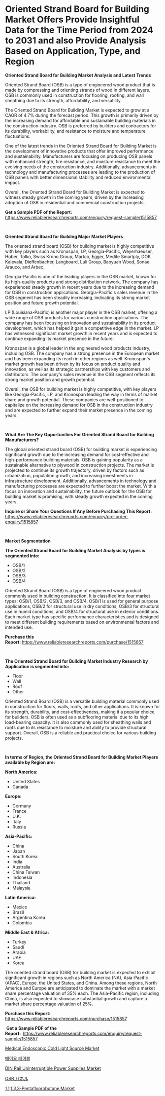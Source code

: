 <p><h1>Oriented Strand Board for Building Market Offers Provide Insightful Data for the Time Period from 2024 to 2031 and also Provide Analysis Based on Application, Type, and Region</h1></p><p><strong>Oriented Strand Board for Building Market Analysis and Latest Trends</strong></p>
<p><p>Oriented Strand Board (OSB) is a type of engineered wood product that is made by compressing and orienting strands of wood in different layers. OSB is commonly used in construction for flooring, roofing, and wall sheathing due to its strength, affordability, and versatility.</p><p>The Oriented Strand Board for Building Market is expected to grow at a CAGR of 4.7% during the forecast period. This growth is primarily driven by the increasing demand for affordable and sustainable building materials in the construction industry. OSB is preferred by builders and contractors for its durability, workability, and resistance to moisture and temperature fluctuations.</p><p>One of the latest trends in the Oriented Strand Board for Building Market is the development of innovative products that offer improved performance and sustainability. Manufacturers are focusing on producing OSB panels with enhanced strength, fire resistance, and moisture resistance to meet the evolving needs of the construction industry. Additionally, advancements in technology and manufacturing processes are leading to the production of OSB panels with better dimensional stability and reduced environmental impact.</p><p>Overall, the Oriented Strand Board for Building Market is expected to witness steady growth in the coming years, driven by the increasing adoption of OSB in residential and commercial construction projects.</p></p>
<p><strong>Get a Sample PDF of the Report:&nbsp;</strong> <a href="https://www.reliableresearchreports.com/enquiry/request-sample/1515857">https://www.reliableresearchreports.com/enquiry/request-sample/1515857</a></p>
<p>&nbsp;</p>
<p><strong>Oriented Strand Board for Building Major Market Players</strong></p>
<p><p>The oriented strand board (OSB) for building market is highly competitive with key players such as Kronospan, LP, Georgia-Pacific, Weyerhaeuser, Huber, Tolko, Swiss Krono Group, Martco, Egger, Medite Smartply, DOK Kalevala, Dieffenbacher, Langboard, Luli Group, Baoyuan Wood, Sonae Arauco, and Arbec. </p><p>Georgia-Pacific is one of the leading players in the OSB market, known for its high-quality products and strong distribution network. The company has experienced steady growth in recent years due to the increasing demand for OSB in construction applications. Georgia-Pacific's sales revenue in the OSB segment has been steadily increasing, indicating its strong market position and future growth potential.</p><p>LP (Louisiana-Pacific) is another major player in the OSB market, offering a wide range of OSB products for various construction applications. The company has been focusing on innovation and sustainability in its product development, which has helped it gain a competitive edge in the market. LP has witnessed significant market growth in recent years and is expected to continue expanding its market presence in the future.</p><p>Kronospan is a global leader in the engineered wood products industry, including OSB. The company has a strong presence in the European market and has been expanding its reach in other regions as well. Kronospan's market growth has been driven by its focus on product quality and innovation, as well as its strategic partnerships with key customers and distributors. The company's sales revenue in the OSB segment reflects its strong market position and growth potential.</p><p>Overall, the OSB for building market is highly competitive, with key players like Georgia-Pacific, LP, and Kronospan leading the way in terms of market share and growth potential. These companies are well-positioned to capitalize on the increasing demand for OSB in the construction industry and are expected to further expand their market presence in the coming years.</p></p>
<p>&nbsp;</p>
<p><strong>What Are The Key Opportunities For Oriented Strand Board for Building Manufacturers?</strong></p>
<p><p>The global oriented strand board (OSB) for building market is experiencing significant growth due to the increasing demand for cost-effective and high-performance building materials. OSB is gaining popularity as a sustainable alternative to plywood in construction projects. The market is projected to continue its growth trajectory, driven by factors such as urbanization, population growth, and increasing investments in infrastructure development. Additionally, advancements in technology and manufacturing processes are expected to further boost the market. With a focus on innovation and sustainability, the future outlook for the OSB for building market is promising, with steady growth expected in the coming years.</p></p>
<p><strong>Inquire or Share Your Questions If Any Before Purchasing This Report:</strong> <a href="https://www.reliableresearchreports.com/enquiry/pre-order-enquiry/1515857">https://www.reliableresearchreports.com/enquiry/pre-order-enquiry/1515857</a></p>
<p>&nbsp;</p>
<p><strong>Market Segmentation</strong></p>
<p><strong>The Oriented Strand Board for Building Market Analysis by types is segmented into:</strong></p>
<p><ul><li>OSB/1</li><li>OSB/2</li><li>OSB/3</li><li>OSB/4</li></ul></p>
<p><p>Oriented Strand Board (OSB) is a type of engineered wood product commonly used in building construction. It is classified into four market types: OSB/1, OSB/2, OSB/3, and OSB/4. OSB/1 is used for general purpose applications, OSB/2 for structural use in dry conditions, OSB/3 for structural use in humid conditions, and OSB/4 for structural use in exterior conditions. Each market type has specific performance characteristics and is designed to meet different building requirements based on environmental factors and intended use.</p></p>
<p><strong>Purchase this Report:&nbsp;</strong><a href="https://www.reliableresearchreports.com/purchase/1515857">https://www.reliableresearchreports.com/purchase/1515857</a></p>
<p>&nbsp;</p>
<p><strong>The Oriented Strand Board for Building Market Industry Research by Application is segmented into:</strong></p>
<p><ul><li>Floor</li><li>Wall</li><li>Roof</li><li>Other</li></ul></p>
<p><p>Oriented Strand Board (OSB) is a versatile building material commonly used in construction for floors, walls, roofs, and other applications. It is known for its strength, durability, and cost-effectiveness, making it a popular choice for builders. OSB is often used as a subflooring material due to its high load-bearing capacity. It is also commonly used for sheathing walls and roofs due to its resistance to moisture and ability to provide structural support. Overall, OSB is a reliable and practical choice for various building projects.</p></p>
<p>&nbsp;</p>
<p><strong>In terms of Region, the Oriented Strand Board for Building Market Players available by Region are:</strong></p>
<p>
    <p> <strong> North America: </strong>
        <ul>
            <li>United States</li>
            <li>Canada</li>
        </ul>
        </p> 
    <p> <strong> Europe: </strong>
        <ul>
            <li>Germany</li>
            <li>France</li>
            <li>U.K.</li>
            <li>Italy</li>
            <li>Russia</li>
        </ul>
        </p> 
    <p> <strong> Asia-Pacific: </strong>
        <ul>
            <li>China</li>
            <li>Japan</li>
            <li>South Korea</li>
            <li>India</li>
            <li>Australia</li>
            <li>China Taiwan</li>
            <li>Indonesia</li>
            <li>Thailand</li>
            <li>Malaysia</li>
        </ul>
        </p> 
    <p> <strong> Latin America: </strong>
        <ul>
            <li>Mexico</li>
            <li>Brazil</li>
            <li>Argentina Korea</li>
            <li>Colombia</li>
        </ul>
        </p> 
    <p> <strong> Middle East & Africa: </strong>
        <ul>
            <li>Turkey</li>
            <li>Saudi</li>
            <li>Arabia</li>
            <li>UAE</li>
            <li>Korea</li>
        </ul>
    </p>
    </p>
<p><p>The oriented strand board (OSB) for building market is expected to exhibit significant growth in regions such as North America (NA), Asia-Pacific (APAC), Europe, the United States, and China. Among these regions, North America and Europe are anticipated to dominate the market with a market share percentage valuation of 35% each. The Asia-Pacific region, including China, is also expected to showcase substantial growth and capture a market share percentage valuation of 25%.</p></p>
<p><strong>Purchase this Report: </strong><a href="https://www.reliableresearchreports.com/purchase/1515857">https://www.reliableresearchreports.com/purchase/1515857</a></p>
<p>&nbsp;<strong>Get a Sample PDF of the Report:&nbsp;&nbsp;</strong><a href="https://www.reliableresearchreports.com/enquiry/request-sample/1515857">https://www.reliableresearchreports.com/enquiry/request-sample/1515857</a></p>
<p><strong></strong></p>
<p><p><a href="https://military-diascia-e68.notion.site/Medical-Endoscopic-Cold-Light-Source-Market-Size-Market-Share-and-Global-Market-Analysis-Report-20-1377b50ac3234ec7a46b7557c63e2671">Medical Endoscopic Cold Light Source Market</a></p><p><a href="https://medium.com/@nicolereedvwb97hdh8byvmyr/%EB%A7%88%EC%9A%94-%ED%85%8C%EC%9D%B4%EB%B8%94-%EC%8B%9C%EC%9E%A5-%EA%B7%9C%EB%AA%A8-%EB%B0%8F-%EC%8B%9C%EC%9E%A5-%EB%8F%99%ED%96%A5-%EC%99%84%EB%B2%BD%ED%95%9C-%EC%82%B0%EC%97%85-%EA%B0%9C%EC%9A%94-2024%EB%85%84%EB%B6%80%ED%84%B0-2031%EB%85%84-49eacba412a8">메이요 테이블</a></p><p><a href="https://github.com/mancsybtousav/Market-Research-Report-List-1/blob/main/din-rail-uninterruptible-power-supplies-market.md">DIN Rail Uninterruptible Power Supplies Market</a></p><p><a href="https://medium.com/@joanna-goyvaerts/osb%E3%83%91%E3%83%8D%E3%83%AB%E5%B8%82%E5%A0%B4%E3%81%AE%E3%82%A4%E3%83%B3%E3%82%B5%E3%82%A4%E3%83%88-%E5%B8%82%E5%A0%B4%E5%8B%95%E5%90%91-%E6%88%90%E9%95%B7-2024%E5%B9%B4%E3%81%8B%E3%82%892031%E5%B9%B4%E3%81%AE%E4%BA%88%E6%B8%AC-0464184502e0">OSB パネル</a></p><p><a href="https://issuu.com/reportprime-2/docs/11133-pentafluorobutane-market-size-2030.pptx">1,1,1,3,3-Pentafluorobutane Market</a></p></p>